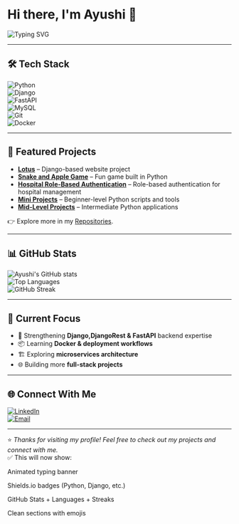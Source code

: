 # Hi there, I'm Ayushi 👋  

![Typing SVG](https://readme-typing-svg.demolab.com?font=Fira+Code&weight=600&size=24&pause=1000&color=F75C7E&width=600&lines=Python+Developer;Backend+Enthusiast;Django+Learner;Lifelong+Learner+🚀)

---

## 🛠️ Tech Stack  

![Python](https://img.shields.io/badge/Python-3776AB?style=for-the-badge&logo=python&logoColor=white)  
![Django](https://img.shields.io/badge/Django-092E20?style=for-the-badge&logo=django&logoColor=white)  
![FastAPI](https://img.shields.io/badge/FastAPI-009688?style=for-the-badge&logo=fastapi&logoColor=white)  
![MySQL](https://img.shields.io/badge/MySQL-005C84?style=for-the-badge&logo=mysql&logoColor=white)   
![Git](https://img.shields.io/badge/Git-F05032?style=for-the-badge&logo=git&logoColor=white)  
![Docker](https://img.shields.io/badge/Docker-2496ED?style=for-the-badge&logo=docker&logoColor=white)  

---

## 📂 Featured Projects  

- **[Lotus](https://github.com/AYUSHIPATEL123/lotus)** – Django-based website project  
- **[Snake and Apple Game](https://github.com/AYUSHIPATEL123/Snake-and-Apple-Game)** – Fun game built in Python  
- **[Hospital Role-Based Authentication](https://github.com/AYUSHIPATEL123/hospital-rolebased-authentication)** – Role-based authentication for hospital management  
- **[Mini Projects](https://github.com/AYUSHIPATEL123/mini-projects-python)** – Beginner-level Python scripts and tools  
- **[Mid-Level Projects](https://github.com/AYUSHIPATEL123/mid-level-projects-python)** – Intermediate Python applications  

👉 Explore more in my [Repositories](https://github.com/AYUSHIPATEL123?tab=repositories).

---

## 📊 GitHub Stats  

![Ayushi's GitHub stats](https://github-readme-stats.vercel.app/api?username=AYUSHIPATEL123&show_icons=true&theme=radical)  
![Top Languages](https://github-readme-stats.vercel.app/api/top-langs/?username=AYUSHIPATEL123&layout=compact&theme=radical)  
![GitHub Streak](https://streak-stats.demolab.com?user=AYUSHIPATEL123&theme=radical&hide_border=false)  

---

## 🎯 Current Focus  

- 🚀 Strengthening **Django,DjangoRest & FastAPI** backend expertise  
- 📦 Learning **Docker & deployment workflows**  
- 🏗️ Exploring **microservices architecture**  
- 🌐 Building more **full-stack projects**  

---

## 🌐 Connect With Me  

[![LinkedIn](https://img.shields.io/badge/LinkedIn-0A66C2?style=for-the-badge&logo=linkedin&logoColor=white)](www.linkedin.com/in/ayushipatel123)  
[![Email](https://img.shields.io/badge/Email-D14836?style=for-the-badge&logo=gmail&logoColor=white)](mailto:ayushi.devloper.work@gmail.com)   

---

⭐️ *Thanks for visiting my profile! Feel free to check out my projects and connect with me.*  
✅ This will now show:

Animated typing banner

Shields.io badges (Python, Django, etc.)

GitHub Stats + Languages + Streaks

Clean sections with emojis



